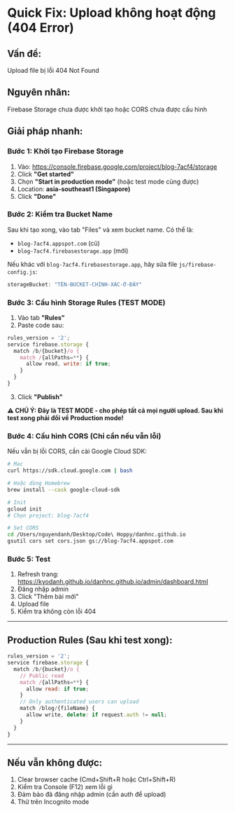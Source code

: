 # Quick Fix: Upload không hoạt động (404 Error)

## Vấn đề:
Upload file bị lỗi 404 Not Found

## Nguyên nhân:
Firebase Storage chưa được khởi tạo hoặc CORS chưa được cấu hình

## Giải pháp nhanh:

### Bước 1: Khởi tạo Firebase Storage

1. Vào: https://console.firebase.google.com/project/blog-7acf4/storage
2. Click **"Get started"**
3. Chọn **"Start in production mode"** (hoặc test mode cũng được)
4. Location: **asia-southeast1 (Singapore)**
5. Click **"Done"**

### Bước 2: Kiểm tra Bucket Name

Sau khi tạo xong, vào tab "Files" và xem bucket name. Có thể là:
- `blog-7acf4.appspot.com` (cũ)
- `blog-7acf4.firebasestorage.app` (mới)

Nếu khác với `blog-7acf4.firebasestorage.app`, hãy sửa file `js/firebase-config.js`:

```javascript
storageBucket: "TÊN-BUCKET-CHÍNH-XÁC-Ở-ĐÂY"
```

### Bước 3: Cấu hình Storage Rules (TEST MODE)

1. Vào tab **"Rules"**
2. Paste code sau:

```javascript
rules_version = '2';
service firebase.storage {
  match /b/{bucket}/o {
    match /{allPaths=**} {
      allow read, write: if true;
    }
  }
}
```

3. Click **"Publish"**

**⚠️ CHÚ Ý: Đây là TEST MODE - cho phép tất cả mọi người upload. Sau khi test xong phải đổi về Production mode!**

### Bước 4: Cấu hình CORS (Chỉ cần nếu vẫn lỗi)

Nếu vẫn bị lỗi CORS, cần cài Google Cloud SDK:

```bash
# Mac
curl https://sdk.cloud.google.com | bash

# Hoặc dùng Homebrew
brew install --cask google-cloud-sdk

# Init
gcloud init
# Chọn project: blog-7acf4

# Set CORS
cd /Users/nguyendanh/Desktop/Code\ Hoppy/danhnc.github.io
gsutil cors set cors.json gs://blog-7acf4.appspot.com
```

### Bước 5: Test

1. Refresh trang: https://kyodanh.github.io/danhnc.github.io/admin/dashboard.html
2. Đăng nhập admin
3. Click "Thêm bài mới"
4. Upload file
5. Kiểm tra không còn lỗi 404

---

## Production Rules (Sau khi test xong):

```javascript
rules_version = '2';
service firebase.storage {
  match /b/{bucket}/o {
    // Public read
    match /{allPaths=**} {
      allow read: if true;
    }
    // Only authenticated users can upload
    match /blog/{fileName} {
      allow write, delete: if request.auth != null;
    }
  }
}
```

---

## Nếu vẫn không được:

1. Clear browser cache (Cmd+Shift+R hoặc Ctrl+Shift+R)
2. Kiểm tra Console (F12) xem lỗi gì
3. Đảm bảo đã đăng nhập admin (cần auth để upload)
4. Thử trên Incognito mode
